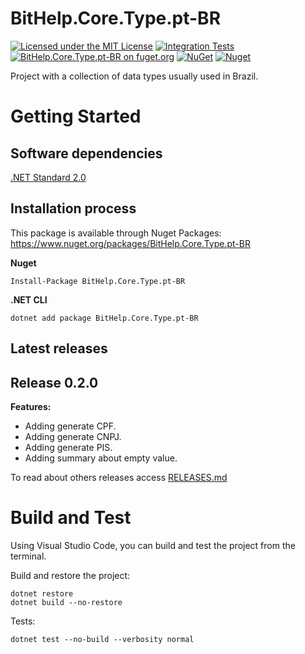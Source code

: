 # BitHelp.Core.Type.pt-BR

[![Licensed under the MIT License](https://img.shields.io/badge/License-MIT-blue.svg)](./LICENSE)
[![Integration Tests](https://github.com/RenatoPacheco/BitHelp.Core.Type.pt-BR/workflows/Integration%20Tests/badge.svg?branch=master)](https://github.com/RenatoPacheco/BitHelp.Core.Type.pt-BR/actions/workflows/integration-tests.yml)
[![BitHelp.Core.Type.pt-BR on fuget.org](https://www.fuget.org/packages/BitHelp.Core.Type.pt-BR/badge.svg)](https://www.fuget.org/packages/BitHelp.Core.Type.pt-BR)
[![NuGet](https://img.shields.io/nuget/v/BitHelp.Core.Type.pt-BR.svg)](https://nuget.org/packages/BitHelp.Core.Type.pt-BR)
[![Nuget](https://img.shields.io/nuget/dt/BitHelp.Core.Type.pt-BR.svg)](https://nuget.org/packages/BitHelp.Core.Type.pt-BR)

Project with a collection of data types usually used in Brazil.

# Getting Started

## Software dependencies

[.NET Standard 2.0](https://docs.microsoft.com/pt-BR/dotnet/standard/net-standard)

## Installation process

This package is available through Nuget Packages: https://www.nuget.org/packages/BitHelp.Core.Type.pt-BR

**Nuget**
```
Install-Package BitHelp.Core.Type.pt-BR
```

**.NET CLI**
```
dotnet add package BitHelp.Core.Type.pt-BR
```

## Latest releases

## Release 0.2.0

**Features:**

- Adding generate CPF.
- Adding generate CNPJ.
- Adding generate PIS.
- Adding summary about empty value.

To read about others releases access [RELEASES.md](./RELEASES.md)

# Build and Test

Using Visual Studio Code, you can build and test the project from the terminal.

Build and restore the project:

```
dotnet restore
dotnet build --no-restore
```

Tests:

```
dotnet test --no-build --verbosity normal
```